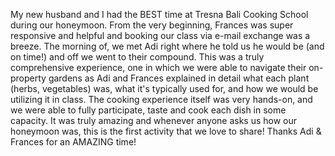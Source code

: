 ---
---

My new husband and I had the BEST time at Tresna Bali Cooking School during our honeymoon. From the very beginning, Frances was super responsive and helpful and booking our class via e-mail exchange was a breeze. The morning of, we met Adi right where he told us he would be (and on time!) and off we went to their compound. This was a truly comprehensive experience, one in which we were able to navigate their on-property gardens as Adi and Frances explained in detail what each plant (herbs, vegetables) was, what it's typically used for, and how we would be utilizing it in class. The cooking experience itself was very hands-on, and we were able to fully participate, taste and cook each dish in some capacity. It was truly amazing and whenever anyone asks us how our honeymoon was, this is the first activity that we love to share! Thanks Adi & Frances for an AMAZING time!

&nbsp;